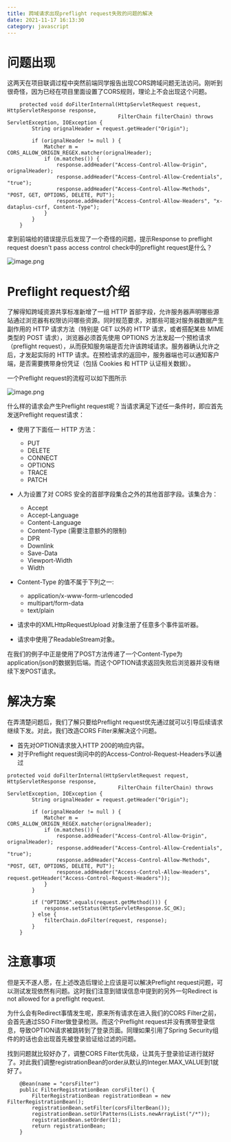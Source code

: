 ```yaml
---
title: 跨域请求出现preflight request失败的问题的解决
date: 2021-11-17 16:13:30
category: javascript
---
```

# 问题出现

这两天在项目联调过程中突然前端同学报告出现CORS跨域问题无法访问。刚听到很奇怪，因为已经在项目里面设置了CORS规则，理论上不会出现这个问题。

```
    protected void doFilterInternal(HttpServletRequest request, HttpServletResponse response,
                                    FilterChain filterChain) throws ServletException, IOException {
        String orignalHeader = request.getHeader("Origin");

        if (orignalHeader != null ) {
            Matcher m = CORS_ALLOW_ORIGIN_REGEX.matcher(orignalHeader);
            if (m.matches()) {
                response.addHeader("Access-Control-Allow-Origin", orignalHeader);
                response.addHeader("Access-Control-Allow-Credentials", "true");
                response.addHeader("Access-Control-Allow-Methods", "POST, GET, OPTIONS, DELETE, PUT");
                response.addHeader("Access-Control-Allow-Headers", "x-dataplus-csrf, Content-Type");
            }
        }
    }
```

拿到前端给的错误提示后发现了一个奇怪的问题，提示Response to preflight request doesn't pass access control check中的preflight request是什么？

![](https://upload-images.jianshu.io/upload_images/10024246-5ecb15a85b51ce57.png?imageMogr2/auto-orient/strip%7CimageView2/2/w/1240 "image.png")

# Preflight request介绍

了解得知跨域资源共享标准新增了一组 HTTP 首部字段，允许服务器声明哪些源站通过浏览器有权限访问哪些资源。同时规范要求，对那些可能对服务器数据产生副作用的 HTTP 请求方法（特别是 GET 以外的 HTTP 请求，或者搭配某些 MIME 类型的 POST 请求），浏览器必须首先使用 OPTIONS 方法发起一个预检请求（preflight request），从而获知服务端是否允许该跨域请求。服务器确认允许之后，才发起实际的 HTTP 请求。在预检请求的返回中，服务器端也可以通知客户端，是否需要携带身份凭证（包括 Cookies 和 HTTP 认证相关数据）。

一个Preflight request的流程可以如下图所示

![image.png](https://upload-images.jianshu.io/upload_images/10024246-9d82d589476ef5e3.png?imageMogr2/auto-orient/strip%7CimageView2/2/w/1240 "image.png")

什么样的请求会产生Preflight request呢？当请求满足下述任一条件时，即应首先发送Preflight request请求：

*   使用了下面任一 HTTP 方法：

    *   PUT
    *   DELETE
    *   CONNECT
    *   OPTIONS
    *   TRACE
    *   PATCH
*   人为设置了对 CORS 安全的首部字段集合之外的其他首部字段。该集合为：

    *   Accept
    *   Accept-Language
    *   Content-Language
    *   Content-Type (需要注意额外的限制)
    *   DPR
    *   Downlink
    *   Save-Data
    *   Viewport-Width
    *   Width
*   Content-Type 的值不属于下列之一:

    *   application/x-www-form-urlencoded
    *   multipart/form-data
    *   text/plain
*   请求中的XMLHttpRequestUpload 对象注册了任意多个事件监听器。
*   请求中使用了ReadableStream对象。

在我们的例子中正是使用了POST方法传递了一个Content-Type为application/json的数据到后端。而这个OPTION请求返回失败后浏览器并没有继续下发POST请求。

# 解决方案

在弄清楚问题后，我们了解只要给Preflight request优先通过就可以引导后续请求继续下发。对此，我们改造CORS Filter来解决这个问题。

*   首先对OPTION请求放入HTTP 200的响应内容。
*   对于Preflight request询问中的的Access-Control-Request-Headers予以通过

```
protected void doFilterInternal(HttpServletRequest request, HttpServletResponse response,
                                    FilterChain filterChain) throws ServletException, IOException {
        String orignalHeader = request.getHeader("Origin");

        if (orignalHeader != null ) {
            Matcher m = CORS_ALLOW_ORIGIN_REGEX.matcher(orignalHeader);
            if (m.matches()) {
                response.addHeader("Access-Control-Allow-Origin", orignalHeader);
                response.addHeader("Access-Control-Allow-Credentials", "true");
                response.addHeader("Access-Control-Allow-Methods", "POST, GET, OPTIONS, DELETE, PUT");
                response.addHeader("Access-Control-Allow-Headers", request.getHeader("Access-Control-Request-Headers"));
            }
        }

        if ("OPTIONS".equals(request.getMethod())) {
            response.setStatus(HttpServletResponse.SC_OK);
        } else {
            filterChain.doFilter(request, response);
        }
    }
```

# 注意事项

但是天不遂人愿，在上述改造后理论上应该是可以解决Preflight request问题，可以测试发现依然有问题。这时我们注意到错误信息中提到的另外一句Redirect is not allowed for a preflight request.

为什么会有Redirect事情发生呢，原来所有请求在进入我们的CORS Filter之前，会首先通过SSO Filter做登录检测。而这个Preflight request并没有携带登录信息，导致OPTION请求被跳转到了登录页面。同理如果引用了Spring Security组件的的话也会出现首先被登录验证给过滤的问题。

找到问题就比较好办了，调整CORS Filter优先级，让其先于登录验证进行就好了。对此我们调整registrationBean的order从默认的Integer.MAX_VALUE到1就好了。

```
    @Bean(name = "corsFilter")
    public FilterRegistrationBean corsFilter() {
        FilterRegistrationBean registrationBean = new FilterRegistrationBean();
        registrationBean.setFilter(corsFilterBean());
        registrationBean.setUrlPatterns(Lists.newArrayList("/*"));
        registrationBean.setOrder(1);
        return registrationBean;
    }
```
